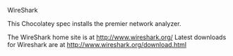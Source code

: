 WireShark

This Chocolatey spec installs the premier network analyzer.

The WireShark home site is at http://www.wireshark.org/
Latest downloads for Wireshark are at http://www.wireshark.org/download.html

